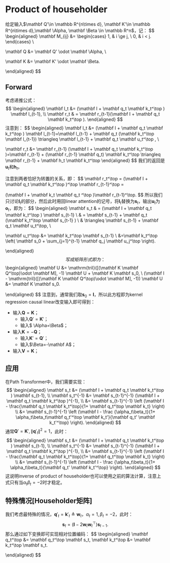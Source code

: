 # Product of householder

给定输入$\mathbf Q'\in \mathbb R^{n\times d}, \mathbf K'\in \mathbb R^{n\times d},\mathbf \Alpha, \mathbf \Beta \in \mathbb R^n$，记：
$$
\begin{aligned}
\mathbf M_{ij} &=
\begin{cases}
1, & i \ge j, \\
0, & i < j.
\end{cases} \\

\mathbf Q &=  \mathbf Q' \odot \mathbf \Alpha, \\

\mathbf K &= \mathbf K' \odot \mathbf \Beta.

\end{aligned}
$$



## Forward

考虑递推公式：
$$
\begin{aligned}
\mathbf l_t &= (\mathbf I + \mathbf q_t \mathbf k_t^\top ) \mathbf l_{t-1}, \\
\mathbf r_t & =  \mathbf r_{t-1}(\mathbf I + \mathbf q_t \mathbf k_t^\top ).
\end{aligned}
$$
注意到：
$$
\begin{aligned}
\mathbf l_t  &=  (\mathbf I + \mathbf q_t \mathbf k_t^\top ) \mathbf l_{t-1}=\mathbf l_{t-1} + \mathbf q_t (\mathbf k_t^\top  \mathbf l_{t-1}) \triangleq \mathbf l_{t-1} + \mathbf q_t \mathbf u_t^\top ,  \\

\mathbf r_t  &=  \mathbf r_{t-1}  (\mathbf I + \mathbf q_t \mathbf k_t^\top )=\mathbf r_{t-1} + (\mathbf r_{t-1} \mathbf q_t) \mathbf k_t^\top \triangleq \mathbf r_{t-1} + \mathbf h_t \mathbf k_t^\top
\end{aligned}
$$
我们的返回是$\mathbf u_t$和$\mathbf h_t$。

注意到两者恰好为转置的关系，即：
$$
\mathbf r_t^\top   = (\mathbf I + \mathbf q_t \mathbf k_t^\top )^\top  \mathbf r_{t-1}^\top =

(\mathbf I + \mathbf k_t \mathbf q_t ^\top )\mathbf r_{t-1}^\top.
$$
所以我们只讨论$\mathbf l_t$的部分，然后此时用回linear attention的记号，将$\mathbf l_t$替换为$\mathbf s_t$，输出$\mathbf u_t$为$\mathbf o_t$，即为：
$$
\begin{aligned}
\mathbf s_t & = (\mathbf I + \mathbf q_t \mathbf k_t^\top ) \mathbf s_{t-1}  \\
& = \mathbf s_{t-1} + \mathbf q_t (\mathbf k_t^\top \mathbf s_{t-1} ) \\
& \triangleq \mathbf s_{t-1} + \mathbf q_t \mathbf u_t^\top, \\

\mathbf u_t^\top  &= \mathbf k_t^\top \mathbf s_{t-1} \\
&=\mathbf k_t^\top \left(
\mathbf s_0 + \sum_{j=1}^{t-1} \mathbf q_j \mathbf u_j^\top
\right).

\end{aligned}
$$
写成矩阵形式即为：
$$
\begin{aligned}
\mathbf U &= \mathrm{tril}([(\mathbf K  \mathbf Q^\top)\odot \mathbf M], -1)  \mathbf U + \mathbf K \mathbf s_0, \\
(\mathbf I - \mathrm{tril}([(\mathbf K  \mathbf Q^\top)\odot \mathbf M], -1)) \mathbf U &=  \mathbf K \mathbf s_0.


\end{aligned}
$$
注意到，通常我们取$\mathbf s_0=\mathbf I$，所以此方程即为kernel regression causal linear改变输入即可得到：

- 输入$\mathbf Q= \mathbf K$；
  - 输入$\mathbf Q'= \mathbf K'$；
  - 输入$ \Alpha=\Beta$；
- 输入$\mathbf K = -\mathbf Q$；
  - 输入$\mathbf K' =\mathbf Q'$；
  - 输入$\Beta=-\mathbf A$；
- 输入$\mathbf V= \mathbf K$；



## 应用

在Path Transformer中，我们需要实现：
$$
\begin{aligned}
 \mathbf s_t &= (\mathbf I + \mathbf q_t \mathbf k_t^\top ) \mathbf s_{t-1}, \\
\mathbf s_t^{-1} &=  \mathbf s_{t-1}^{-1} (\mathbf I + \mathbf q_t \mathbf k_t^\top )^{-1}, \\
&= \mathbf s_{t-1}^{-1} \left (\mathbf I - \frac{\mathbf q_t \mathbf k_t^\top}{1+ \mathbf q_t^\top \mathbf k_t}  \right) \\
&=   \mathbf s_{t-1}^{-1}  \left (\mathbf I - \frac {\alpha_t\beta_t}{1+ \alpha_t\beta_t\mathbf q_t'^\top \mathbf k_t'}{\mathbf q_t' \mathbf k_t'^\top}  \right).
\end{aligned}
$$
通常$\mathbf Q'=\mathbf K', \|\mathbf q'_t \|^2=1$，此时：
$$
\begin{aligned}
 \mathbf s_t &= (\mathbf I + \mathbf q_t \mathbf k_t^\top ) \mathbf s_{t-1}, \\
\mathbf s_t^{-1} &=  \mathbf s_{t-1}^{-1} (\mathbf I + \mathbf q_t \mathbf k_t^\top )^{-1}, \\
&= \mathbf s_{t-1}^{-1} \left (\mathbf I - \frac{\mathbf q_t \mathbf k_t^\top}{1+ \mathbf q_t^\top \mathbf k_t}  \right) \\
&=   \mathbf s_{t-1}^{-1}  \left (\mathbf I - \frac {\alpha_t\beta_t}{1+ \alpha_t\beta_t}{\mathbf q_t' \mathbf k_t'^\top}  \right).
\end{aligned}
$$
这说明inverse of product of householder也可以使用之前的算法计算，注意上式只有当$\alpha_t \beta_t=-2$时才稳定。





## 特殊情况[Householder矩阵]

我们考虑最特殊的情况，$\mathbf q'_t = \mathbf k'_t\triangleq \mathbf w_t$，$\alpha_t=1, \beta_t= -2$，此时：
$$
 \mathbf s_t = (\mathbf I -2 \mathbf w_t \mathbf w_t^\top ) \mathbf s_{t-1}.
$$
那么通过如下变换即可实现相对位置编码：
$$
\begin{aligned}
\mathbf q_t^\top &= \mathbf q_t^\top  \mathbf s_t,
\mathbf k_t^\top &= \mathbf k_t^\top  \mathbf s_t.

\end{aligned}
$$
